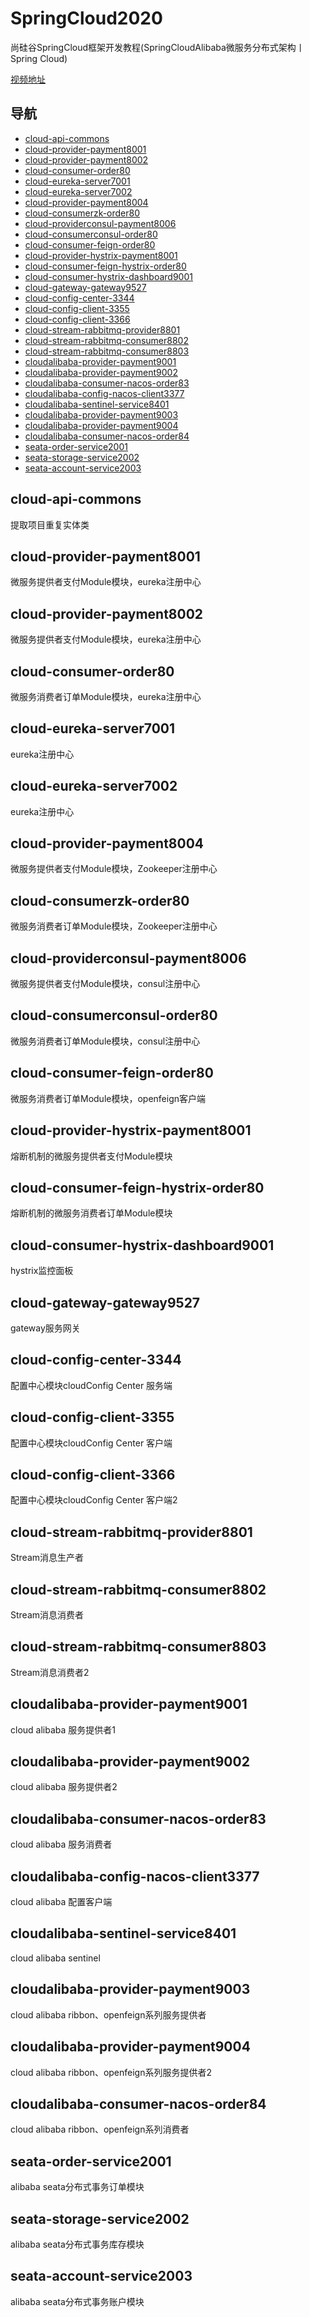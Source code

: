 # SpringCloud2020


尚硅谷SpringCloud框架开发教程(SpringCloudAlibaba微服务分布式架构丨Spring Cloud)

[视频地址](https://www.bilibili.com/video/BV18E411x7eT?spm_id_from=333.999.0.0)


## 导航


- [cloud-api-commons ](#cloud-api-commons )
- [cloud-provider-payment8001  ](#cloud-provider-payment8001  )
- [cloud-provider-payment8002](#cloud-provider-payment8002 )
- [cloud-consumer-order80 ](#cloud-consumer-order80  )
- [cloud-eureka-server7001 ](#cloud-eureka-server7001 )
- [cloud-eureka-server7002 ](#cloud-eureka-server7002 )
- [cloud-provider-payment8004](#cloud-provider-payment8004 )
- [cloud-consumerzk-order80 ](#cloud-consumerzk-order80    )
- [cloud-providerconsul-payment8006  ](#cloud-providerconsul-payment8006    )
- [cloud-consumerconsul-order80 ](#cloud-consumerconsul-order80   )
- [cloud-consumer-feign-order80 ](#cloud-consumer-feign-order80  )
- [cloud-provider-hystrix-payment8001  ](#cloud-provider-hystrix-payment8001  )
- [cloud-consumer-feign-hystrix-order80 ](#cloud-consumer-feign-hystrix-order80  )
- [cloud-consumer-hystrix-dashboard9001](#cloud-consumer-hystrix-dashboard9001  )
- [cloud-gateway-gateway9527](#cloud-gateway-gateway9527)
- [cloud-config-center-3344](#cloud-config-center-3344)
- [cloud-config-client-3355](#cloud-config-client-3355)
- [cloud-config-client-3366](#cloud-config-client-3366)
- [cloud-stream-rabbitmq-provider8801](#cloud-stream-rabbitmq-provider8801)
- [cloud-stream-rabbitmq-consumer8802](#cloud-stream-rabbitmq-consumer8802)
- [cloud-stream-rabbitmq-consumer8803](#cloud-stream-rabbitmq-consumer8803)
- [cloudalibaba-provider-payment9001](#cloudalibaba-provider-payment9001)
- [cloudalibaba-provider-payment9002](#cloudalibaba-provider-payment9002)
- [cloudalibaba-consumer-nacos-order83](#cloudalibaba-consumer-nacos-order83)
- [cloudalibaba-config-nacos-client3377](#cloudalibaba-config-nacos-client3377)
- [cloudalibaba-sentinel-service8401](#cloudalibaba-sentinel-service8401)
- [cloudalibaba-provider-payment9003](#cloudalibaba-provider-payment9003)
- [cloudalibaba-provider-payment9004](#cloudalibaba-provider-payment9004)
- [cloudalibaba-consumer-nacos-order84](#cloudalibaba-consumer-nacos-order84)
- [seata-order-service2001](#seata-order-service2001)
- [seata-storage-service2002](#seata-storage-service2002)
- [seata-account-service2003](#seata-account-service2003)


## cloud-api-commons   


提取项目重复实体类


## cloud-provider-payment8001  


微服务提供者支付Module模块，eureka注册中心


## cloud-provider-payment8002  


微服务提供者支付Module模块，eureka注册中心


## cloud-consumer-order80  


微服务消费者订单Module模块，eureka注册中心


## cloud-eureka-server7001  


eureka注册中心


## cloud-eureka-server7002  


eureka注册中心


## cloud-provider-payment8004 


微服务提供者支付Module模块，Zookeeper注册中心


## cloud-consumerzk-order80    


微服务消费者订单Module模块，Zookeeper注册中心


## cloud-providerconsul-payment8006    


微服务提供者支付Module模块，consul注册中心


## cloud-consumerconsul-order80    


微服务消费者订单Module模块，consul注册中心


## cloud-consumer-feign-order80    


微服务消费者订单Module模块，openfeign客户端


## cloud-provider-hystrix-payment8001 


熔断机制的微服务提供者支付Module模块


## cloud-consumer-feign-hystrix-order80    


熔断机制的微服务消费者订单Module模块


## cloud-consumer-hystrix-dashboard9001


hystrix监控面板


## cloud-gateway-gateway9527


gateway服务网关


## cloud-config-center-3344


配置中心模块cloudConfig Center 服务端


## cloud-config-client-3355


配置中心模块cloudConfig Center 客户端


## cloud-config-client-3366


配置中心模块cloudConfig Center 客户端2


## cloud-stream-rabbitmq-provider8801


Stream消息生产者


## cloud-stream-rabbitmq-consumer8802


Stream消息消费者


## cloud-stream-rabbitmq-consumer8803


Stream消息消费者2


## cloudalibaba-provider-payment9001


cloud alibaba 服务提供者1


## cloudalibaba-provider-payment9002


cloud alibaba 服务提供者2


## cloudalibaba-consumer-nacos-order83

cloud alibaba 服务消费者


## cloudalibaba-config-nacos-client3377

cloud alibaba 配置客户端


## cloudalibaba-sentinel-service8401


cloud alibaba sentinel


## cloudalibaba-provider-payment9003


cloud alibaba ribbon、openfeign系列服务提供者


## cloudalibaba-provider-payment9004


cloud alibaba ribbon、openfeign系列服务提供者2


## cloudalibaba-consumer-nacos-order84


cloud alibaba ribbon、openfeign系列消费者


## seata-order-service2001


alibaba seata分布式事务订单模块


## seata-storage-service2002


alibaba seata分布式事务库存模块


## seata-account-service2003


alibaba seata分布式事务账户模块